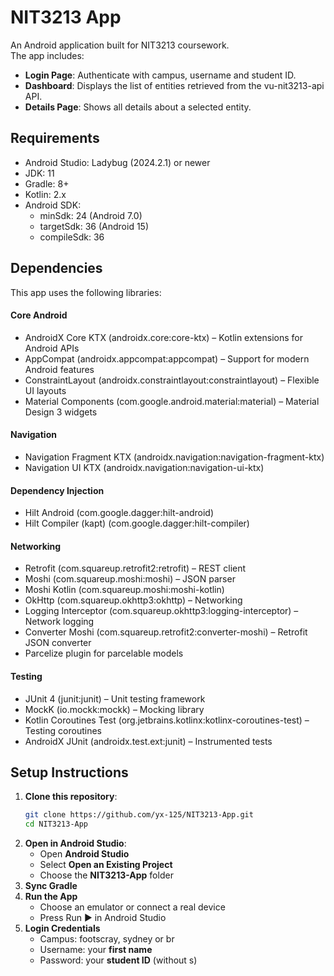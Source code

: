 # NIT3213 App
An Android application built for NIT3213 coursework.  
The app includes:
* **Login Page**: Authenticate with campus, username and student ID.
* **Dashboard**: Displays the list of entities retrieved from the vu-nit3213-api API.
* **Details Page**: Shows all details about a selected entity.


## Requirements
* Android Studio: Ladybug (2024.2.1) or newer
* JDK: 11
* Gradle: 8+
* Kotlin: 2.x
* Android SDK:
  * minSdk: 24 (Android 7.0)
  * targetSdk: 36 (Android 15)
  * compileSdk: 36


## Dependencies
This app uses the following libraries:
#### Core Android
* AndroidX Core KTX (androidx.core:core-ktx) – Kotlin extensions for Android APIs
* AppCompat (androidx.appcompat:appcompat) – Support for modern Android features
* ConstraintLayout (androidx.constraintlayout:constraintlayout) – Flexible UI layouts
* Material Components (com.google.android.material:material) – Material Design 3 widgets

#### Navigation
* Navigation Fragment KTX (androidx.navigation:navigation-fragment-ktx)
* Navigation UI KTX (androidx.navigation:navigation-ui-ktx)

#### Dependency Injection
* Hilt Android (com.google.dagger:hilt-android)
* Hilt Compiler (kapt) (com.google.dagger:hilt-compiler)

#### Networking
* Retrofit (com.squareup.retrofit2:retrofit) – REST client
* Moshi (com.squareup.moshi:moshi) – JSON parser
* Moshi Kotlin (com.squareup.moshi:moshi-kotlin)
* OkHttp (com.squareup.okhttp3:okhttp) – Networking
* Logging Interceptor (com.squareup.okhttp3:logging-interceptor) – Network logging
* Converter Moshi (com.squareup.retrofit2:converter-moshi) – Retrofit JSON converter
* Parcelize plugin for parcelable models

#### Testing
* JUnit 4 (junit:junit) – Unit testing framework
* MockK (io.mockk:mockk) – Mocking library
* Kotlin Coroutines Test (org.jetbrains.kotlinx:kotlinx-coroutines-test) – Testing coroutines
* AndroidX JUnit (androidx.test.ext:junit) – Instrumented tests

## Setup Instructions
1. **Clone this repository**:
   ```bash
   git clone https://github.com/yx-125/NIT3213-App.git
   cd NIT3213-App
2. **Open in Android Studio**:
   * Open **Android Studio**
   * Select **Open an Existing Project**
   * Choose the **NIT3213-App** folder
3. **Sync Gradle**
4. **Run the App**
   * Choose an emulator or connect a real device
   * Press Run ▶ in Android Studio
5. **Login Credentials**
   * Campus: footscray, sydney or br
   * Username: your **first name**
   * Password: your **student ID** (without s)
